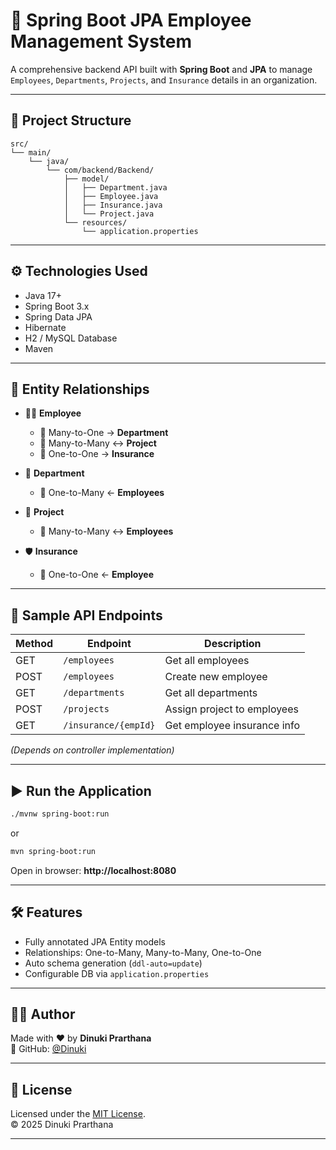 # 🏢 Spring Boot JPA Employee Management System

A comprehensive backend API built with **Spring Boot** and **JPA** to manage `Employees`, `Departments`, `Projects`, and `Insurance` details in an organization.

---

## 📁 Project Structure

```
src/
└── main/
    └── java/
        └── com/backend/Backend/
            ├── model/
            │   ├── Department.java
            │   ├── Employee.java
            │   ├── Insurance.java
            │   └── Project.java
            └── resources/
                └── application.properties
```

---

## ⚙️ Technologies Used

- Java 17+
- Spring Boot 3.x
- Spring Data JPA
- Hibernate
- H2 / MySQL Database
- Maven

---

## 🧬 Entity Relationships

- 🧑‍💼 **Employee**
  - 🔁 Many-to-One → **Department**
  - 🔁 Many-to-Many ↔️ **Project**
  - 🔁 One-to-One → **Insurance**

- 🏢 **Department**
  - 🔁 One-to-Many ← **Employees**

- 🧾 **Project**
  - 🔁 Many-to-Many ↔️ **Employees**

- 🛡 **Insurance**
  - 🔁 One-to-One ← **Employee**

---

## 🧪 Sample API Endpoints 

| Method | Endpoint | Description |
|--------|----------|-------------|
| GET    | `/employees` | Get all employees |
| POST   | `/employees` | Create new employee |
| GET    | `/departments` | Get all departments |
| POST   | `/projects` | Assign project to employees |
| GET    | `/insurance/{empId}` | Get employee insurance info |

*(Depends on controller implementation)*

---

## ▶️ Run the Application

```bash
./mvnw spring-boot:run
```

or

```bash
mvn spring-boot:run
```

Open in browser: **http://localhost:8080**

---

## 🛠 Features

- Fully annotated JPA Entity models
- Relationships: One-to-Many, Many-to-Many, One-to-One
- Auto schema generation (`ddl-auto=update`)
- Configurable DB via `application.properties`

---

## 🧑‍💻 Author

Made with ❤️ by **Dinuki Prarthana**  
🔗 GitHub: [@Dinuki](https://github.com/Dinuki85)

---

## 📝 License

Licensed under the [MIT License](https://opensource.org/licenses/MIT).  
© 2025 Dinuki Prarthana

---
